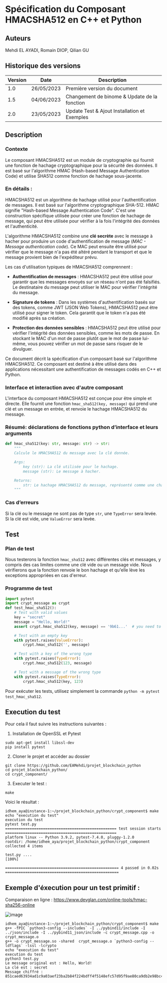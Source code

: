 # Spécification du Composant HMACSHA512 en C++ et Python

## Auteurs
Mehdi EL AYADI, Romain DIOP, Qilian GU

## Historique des versions
| Version | Date       | Description                 |
|---------|------------|-----------------------------|
| 1.0     | 26/05/2023 | Première version du document|
| 1.5     | 04/06/2023 | Changement de binome & Update de la fonction|
| 2.0     | 23/05/2023 | Update Test & Ajout Installation et Exemples|

## Description

### Contexte
Le composant HMACSHA512 est un module de cryptographie qui fournit une fonction de hachage cryptographique pour la sécurité des données. Il est basé sur l'algorithme HMAC (Hash-based Message Authentication Code) et utilise SHA512 comme fonction de hachage sous-jacente.

### En détails : 

HMACSHA512 est un algorithme de hachage utilisé pour l'authentification de messages. Il est basé sur l'algorithme cryptographique SHA-512. HMAC signifie "Hash-based Message Authentication Code". C'est une construction spécifique utilisée pour créer une fonction de hachage de message, qui peut être utilisée pour vérifier à la fois l'intégrité des données et l'authenticité.

L'algorithme HMACSHA512 combine une **clé secrète** avec le message à hacher pour produire un code d'authentification de message (*MAC - Message authentication code*). Ce MAC peut ensuite être utilisé pour vérifier que le message n'a pas été altéré pendant le transport et que le message provient bien de l'expéditeur prévu.

Les cas d'utilisation typiques de HMACSHA512 comprennent :

- **Authentification de messages** : HMACSHA512 peut être utilisé pour garantir que les messages envoyés sur un réseau n'ont pas été falsifiés. Le destinataire du message peut utiliser le MAC pour vérifier l'intégrité du message.

- **Signature de tokens** : Dans les systèmes d'authentification basés sur des tokens, comme JWT (JSON Web Tokens), HMACSHA512 peut être utilisé pour signer le token. Cela garantit que le token n'a pas été modifié après sa création.

- **Protection des données sensibles** : HMACSHA512 peut être utilisé pour vérifier l'intégrité des données sensibles, comme les mots de passe. En stockant le MAC d'un mot de passe plutôt que le mot de passe lui-même, vous pouvez vérifier un mot de passe sans risquer de le divulguer.

Ce document décrit la spécification d'un composant basé sur l'algorithme HMACSHA512. Ce composant est destiné à être utilisé dans des applications nécessitant une authentification de messages codés en C++ et Python.

### Interface et interaction avec d'autre composant
L'interface du composant HMACSHA512 est conçue pour être simple et directe. Elle fournit une fonction `hmac_sha512(key, message)` qui prend une clé et un message en entrée, et renvoie le hachage HMACSHA512 du message.

### Résumé: déclarations de fonctions python d’interface et leurs arguments
```python
def hmac_sha512(key: str, message: str) -> str:
    """
    Calcule le HMACSHA512 du message avec la clé donnée.

    Args:
        key (str): La clé utilisée pour le hachage.
        message (str): Le message à hacher.

    Returns:
        str: Le hachage HMACSHA512 du message, représenté comme une chaîne de caractères hexadécimales.
    """
```
### Cas d’erreurs
Si la clé ou le message ne sont pas de type `str`, une `TypeError` sera levée. Si la clé est vide, une `ValueError` sera levée.

## Test

### Plan de test
Nous testerons la fonction `hmac_sha512` avec différentes clés et messages, y compris des cas limites comme une clé vide ou un message vide. Nous vérifierons que la fonction renvoie le bon hachage et qu'elle lève les exceptions appropriées en cas d'erreur.

### Programme de test
```python
import pytest
import crypt_message as crypt
def test_hmac_sha512():
    # Test with valid values
    key = "secret"
    message = "Hello, World!"
    assert crypt.hmac_sha512(key, message) == '9b61...'  # you need to replace '9b61...' with the correct expected hash

    # Test with an empty key
    with pytest.raises(ValueError):
        crypt.hmac_sha512('', message)

    # Test with a key of the wrong type
    with pytest.raises(TypeError):
        crypt.hmac_sha512(123, message)

    # Test with a message of the wrong type
    with pytest.raises(TypeError):
        crypt.hmac_sha512(key, 123)
```
Pour exécuter les tests, utilisez simplement la commande `python -m pytest test_hmac_sha512`.


## Execution du test 

Pour cela il faut suivre les instructions suivantes : 
1. Installation de OpenSSL et Pytest
```console
sudo apt-get install libssl-dev
pip install pytest
```

2. Cloner le projet et accéder au dossier 
```console
git clone https://github.com/EAMehdi/projet_blockchain_python
cd projet_blockchain_python/
cd crypt_component/
```


3. Executer le test :
```console
make
```

Voici le résultat :
```console
idhem_aya@instance-1:~/projet_blockchain_python/crypt_component$ make
echo "execution du test"
execution du test
pytest test.py
================================================== test session starts ==================================================
platform linux -- Python 3.9.2, pytest-7.4.0, pluggy-1.2.0
rootdir: /home/idhem_aya/projet_blockchain_python/crypt_component
collected 4 items                                                                                                       

test.py ....                                                                                                      [100%]

=================================================== 4 passed in 0.02s ===================================================
```

## Exemple d'éxecution pour un test primitif : 
Comparaison en ligne : https://www.devglan.com/online-tools/hmac-sha256-online

![image](https://github.com/EAMehdi/projet_blockchain_python/assets/45198822/8ffb0777-21d1-4b87-8a74-1d5a66731346)

```console
idhem_aya@instance-1:~/projet_blockchain_python/crypt_component$ make
g++ -fPIC `python3-config --includes` -I ../pybind11/include -I ../json/include -I ../pybind11_json/include -c crypt_message.cpp -o crypt_message.o
g++ -o crypt_message.so -shared  crypt_message.o `python3-config --ldflags` -lssl -lcrypto
echo "execution du test"
execution du test
python3 test.py
Le message original est : Hello, World!
La clé est : secret
Message chiffré : 851caed63934ad1c9a03aef23ba2b84f224bdff4f5148efc57d95f9ae80ca9db2e98bc4c709a529eb1b7234a1ac2e381d28e0eb1efa090bb19613f5c124b6d5b
```
